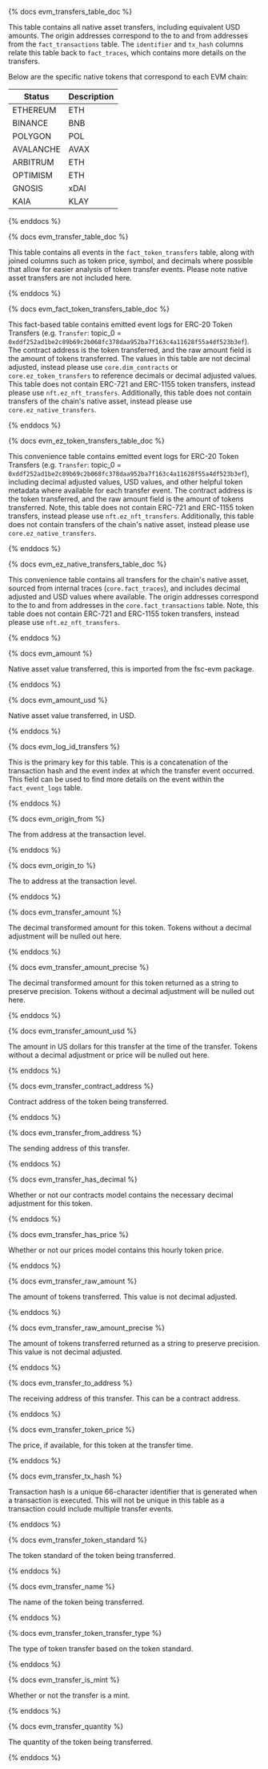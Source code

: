 {% docs evm_transfers_table_doc %}

This table contains all native asset transfers, including equivalent USD amounts. The origin addresses correspond to the to and from addresses from the `fact_transactions` table. The `identifier` and `tx_hash` columns relate this table back to `fact_traces`, which contains more details on the transfers.

Below are the specific native tokens that correspond to each EVM chain:

| Status    | Description |
| --------- | ----------- |
| ETHEREUM  | ETH         |
| BINANCE   | BNB         |
| POLYGON   | POL         |
| AVALANCHE | AVAX        |
| ARBITRUM  | ETH         |
| OPTIMISM  | ETH         |
| GNOSIS    | xDAI        |
| KAIA      | KLAY        |

{% enddocs %}

{% docs evm_transfer_table_doc %}

This table contains all events in the `fact_token_transfers` table, along with joined columns such as token price, symbol, and decimals where possible that allow for easier analysis of token transfer events. Please note native asset transfers are not included here.

{% enddocs %}

{% docs evm_fact_token_transfers_table_doc %}

This fact-based table contains emitted event logs for ERC-20 Token Transfers (e.g. `Transfer`: topic_0 = `0xddf252ad1be2c89b69c2b068fc378daa952ba7f163c4a11628f55a4df523b3ef`). The contract address is the token transferred, and the raw amount field is the amount of tokens transferred. The values in this table are not decimal adjusted, instead please use `core.dim_contracts` or `core.ez_token_transfers` to reference decimals or decimal adjusted values. This table does not contain ERC-721 and ERC-1155 token transfers, instead please use `nft.ez_nft_transfers`. Additionally, this table does not contain transfers of the chain's native asset, instead please use `core.ez_native_transfers`.

{% enddocs %}

{% docs evm_ez_token_transfers_table_doc %}

This convenience table contains emitted event logs for ERC-20 Token Transfers (e.g. `Transfer`: topic_0 = `0xddf252ad1be2c89b69c2b068fc378daa952ba7f163c4a11628f55a4df523b3ef`), including decimal adjusted values, USD values, and other helpful token metadata where available for each transfer event. The contract address is the token transferred, and the raw amount field is the amount of tokens transferred. Note, this table does not contain ERC-721 and ERC-1155 token transfers, instead please use `nft.ez_nft_transfers`. Additionally, this table does not contain transfers of the chain's native asset, instead please use `core.ez_native_transfers`.

{% enddocs %}

{% docs evm_ez_native_transfers_table_doc %}

This convenience table contains all transfers for the chain's native asset, sourced from internal traces (`core.fact_traces`), and includes decimal adjusted and USD values where available. The origin addresses correspond to the to and from addresses in the `core.fact_transactions` table. Note, this table does not contain ERC-721 and ERC-1155 token transfers, instead please use `nft.ez_nft_transfers`.

{% enddocs %}

{% docs evm_amount %}

Native asset value transferred, this is imported from the fsc-evm package.

{% enddocs %}

{% docs evm_amount_usd %}

Native asset value transferred, in USD.

{% enddocs %}

{% docs evm_log_id_transfers %}

This is the primary key for this table. This is a concatenation of the transaction hash and the event index at which the transfer event occurred. This field can be used to find more details on the event within the `fact_event_logs` table.

{% enddocs %}

{% docs evm_origin_from %}

The from address at the transaction level.

{% enddocs %}

{% docs evm_origin_to %}

The to address at the transaction level.

{% enddocs %}

{% docs evm_transfer_amount %}

The decimal transformed amount for this token. Tokens without a decimal adjustment will be nulled out here.

{% enddocs %}

{% docs evm_transfer_amount_precise %}

The decimal transformed amount for this token returned as a string to preserve precision. Tokens without a decimal adjustment will be nulled out here.

{% enddocs %}

{% docs evm_transfer_amount_usd %}

The amount in US dollars for this transfer at the time of the transfer. Tokens without a decimal adjustment or price will be nulled out here.

{% enddocs %}

{% docs evm_transfer_contract_address %}

Contract address of the token being transferred.

{% enddocs %}

{% docs evm_transfer_from_address %}

The sending address of this transfer.

{% enddocs %}

{% docs evm_transfer_has_decimal %}

Whether or not our contracts model contains the necessary decimal adjustment for this token.

{% enddocs %}

{% docs evm_transfer_has_price %}

Whether or not our prices model contains this hourly token price.

{% enddocs %}

{% docs evm_transfer_raw_amount %}

The amount of tokens transferred. This value is not decimal adjusted.

{% enddocs %}

{% docs evm_transfer_raw_amount_precise %}

The amount of tokens transferred returned as a string to preserve precision. This value is not decimal adjusted.

{% enddocs %}

{% docs evm_transfer_to_address %}

The receiving address of this transfer. This can be a contract address.

{% enddocs %}

{% docs evm_transfer_token_price %}

The price, if available, for this token at the transfer time.

{% enddocs %}

{% docs evm_transfer_tx_hash %}

Transaction hash is a unique 66-character identifier that is generated when a transaction is executed. This will not be unique in this table as a transaction could include multiple transfer events.

{% enddocs %}

{% docs evm_transfer_token_standard %}

The token standard of the token being transferred.

{% enddocs %}

{% docs evm_transfer_name %}

The name of the token being transferred.

{% enddocs %}

{% docs evm_transfer_token_transfer_type %}

The type of token transfer based on the token standard.

{% enddocs %}

{% docs evm_transfer_is_mint %}

Whether or not the transfer is a mint.

{% enddocs %}

{% docs evm_transfer_quantity %}

The quantity of the token being transferred.

{% enddocs %}
